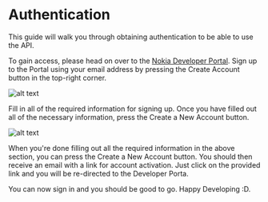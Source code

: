 # Authentication

This guide will walk you through obtaining authentication to be able to use the API. 

To gain access, please head on over to the [Nokia Developer Portal](https://network.developer.nokia.com/).  Sign up to the Portal using your email address by pressing the Create Account button in the top-right corner. 

![alt text](https://res.cloudinary.com/apimatic/image/upload/v1667897265/629dd516ba7f14fa7b47ef05/629dd516ba7f14fa7b47ef05--nokia_sign-up.png)

Fill in all of the required information for signing up. Once you have filled out all of the necessary information, press the Create a New Account button. 

![alt text](https://res.cloudinary.com/apimatic/image/upload/v1667897432/629dd516ba7f14fa7b47ef05/629dd516ba7f14fa7b47ef05--nokia_sign-up-1.png)

When you're done filling out all the required information in the above section, you can press the Create a New Account button. You should then receive an email with a link for account activation. Just click on the provided link and you will be re-directed to the Developer Porta. 

You can now sign in and you should be good to go. Happy Developing :D.